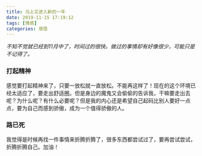 ```yaml
---
title: 马上又进入新的一年
date: 2019-11-15 17:19:12
tags: [情感]
categories: 感悟
---
```

*不知不觉就已经到11月中了，时间过的很快。做过的事情却有好像很少，可能只是不记得了。*

### 打起精神
感觉要打起精神来了，只要一放松就一直放松。不能再这样了！现在的这个环境已经太适应了，要走出舒适圈。但是身边的魔鬼又会偷偷的告诉我，干嘛要走出去呢？为什么呢？有什么必要呢？但是我的内心还是希望自己起码比别人要好一点点，要为自己而感到骄傲，成为一个值得骄傲的人。

### 路已死
我觉得是时候再找一件事情来折腾折腾了，很多东西都尝试过了，要再尝试尝试，折腾折腾自己。加油！